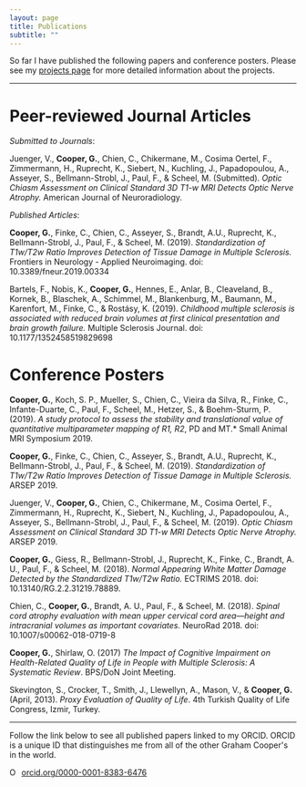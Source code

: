 ```yaml
---
layout: page
title: Publications
subtitle: ""
---
```


So far I have published the following papers and conference posters. Please see my [projects page](projects.md) for more detailed information about the projects.

---

Peer-reviewed Journal Articles
==============================

*Submitted to Journals*:

Juenger, V., **Cooper, G.**, Chien, C., Chikermane, M., Cosima Oertel, F., Zimmermann, H., Ruprecht, K., Siebert, N., Kuchling, J., Papadopoulou, A., Asseyer, S., Bellmann-Strobl, J., Paul, F., & Scheel, M. (Submitted). *Optic Chiasm Assessment on Clinical Standard 3D T1-w MRI Detects Optic Nerve Atrophy.* American Journal of Neuroradiology.

*Published Articles*:

**Cooper, G.**, Finke, C., Chien, C., Asseyer, S., Brandt, A.U., Ruprecht, K., Bellmann-Strobl, J., Paul, F., & Scheel, M. (2019). *Standardization of T1w/T2w Ratio Improves Detection of Tissue Damage in Multiple Sclerosis.* Frontiers in Neurology - Applied Neuroimaging. doi: 10.3389/fneur.2019.00334

Bartels, F., Nobis, K., **Cooper, G.**, Hennes, E., Anlar, B., Cleaveland, B., Kornek, B., Blaschek, A., Schimmel, M., Blankenburg, M., Baumann, M., Karenfort, M., Finke, C., & Rostásy, K. (2019). *Childhood multiple sclerosis is associated with reduced brain volumes at first clinical presentation and brain growth failure.* Multiple Sclerosis Journal. doi: 10.1177/1352458519829698

Conference Posters
==================

**Cooper, G.**, Koch, S. P., Mueller, S., Chien, C., Vieira da Silva, R., Finke, C., Infante-Duarte, C., Paul, F., Scheel, M., Hetzer, S., & Boehm-Sturm, P. (2019). *A study protocol to assess the stability and translational value of quantitative multiparameter mapping of R1, R2*, PD and MT.* Small Animal MRI Symposium 2019.

**Cooper, G.**, Finke, C., Chien, C., Asseyer, S., Brandt, A.U., Ruprecht, K., Bellmann-Strobl, J., Paul, F., & Scheel, M. (2019). *Standardization of T1w/T2w Ratio Improves Detection of Tissue Damage in Multiple Sclerosis.* ARSEP 2019.
     
Juenger, V., **Cooper, G.**, Chien, C., Chikermane, M., Cosima Oertel, F., Zimmermann, H., Ruprecht, K., Siebert, N., Kuchling, J., Papadopoulou, A., Asseyer, S., Bellmann-Strobl, J., Paul, F., & Scheel, M. (2019). *Optic Chiasm Assessment on Clinical Standard 3D T1-w MRI Detects Optic Nerve Atrophy.* ARSEP 2019.

**Cooper, G.**, Giess, R., Bellmann-Strobl, J., Ruprecht, K., Finke, C., Brandt, A. U., Paul, F., & Scheel, M. (2018). *Normal Appearing White Matter Damage Detected by the Standardized T1w/T2w Ratio.* ECTRIMS 2018. doi: 10.13140/RG.2.2.31219.78889. 

Chien, C., **Cooper, G.**, Brandt, A. U., Paul, F., & Scheel, M. (2018). *Spinal cord atrophy evaluation with mean upper cervical cord area—height and intracranial volumes as important covariates.* NeuroRad 2018. doi: 10.1007/s00062-018-0719-8 
    
**Cooper, G.**, Shirlaw, O. (2017) *The Impact of Cognitive Impairment on Health-Related Quality of Life in People with Multiple Sclerosis: A Systematic Review*. BPS/DoN Joint Meeting.  
    
Skevington, S., Crocker, T., Smith, J., Llewellyn, A., Mason, V., & **Cooper, G.** (April, 2013). *Proxy Evaluation of Quality of Life*. 4th Turkish Quality of Life Congress, Izmir, Turkey.

---

Follow the link below to see all published papers linked to my ORCID. ORCID is a unique ID that distinguishes me from all of the other Graham Cooper's in the world.
  
<div itemscope itemtype="https://schema.org/Person"><a itemprop="sameAs" content="https://orcid.org/0000-0001-8383-6476" href="https://orcid.org/0000-0001-8383-6476" target="orcid.widget" rel="noopener noreferrer" style="vertical-align:top;"><img src="https://orcid.org/sites/default/files/images/orcid_16x16.png" style="width:1em;margin-right:.5em;" alt="ORCID iD icon">orcid.org/0000-0001-8383-6476</a></div>
